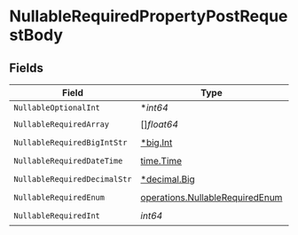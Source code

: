 # NullableRequiredPropertyPostRequestBody


## Fields

| Field                                                                                     | Type                                                                                      | Required                                                                                  | Description                                                                               | Example                                                                                   |
| ----------------------------------------------------------------------------------------- | ----------------------------------------------------------------------------------------- | ----------------------------------------------------------------------------------------- | ----------------------------------------------------------------------------------------- | ----------------------------------------------------------------------------------------- |
| `NullableOptionalInt`                                                                     | **int64*                                                                                  | :heavy_minus_sign:                                                                        | N/A                                                                                       | 0                                                                                         |
| `NullableRequiredArray`                                                                   | []*float64*                                                                               | :heavy_check_mark:                                                                        | N/A                                                                                       | <nil>                                                                                     |
| `NullableRequiredBigIntStr`                                                               | [*big.Int](https://pkg.go.dev/math/big#Int)                                               | :heavy_check_mark:                                                                        | N/A                                                                                       | 9223372036854775807                                                                       |
| `NullableRequiredDateTime`                                                                | [time.Time](https://pkg.go.dev/time#Time)                                                 | :heavy_check_mark:                                                                        | N/A                                                                                       | 2024-03-02T01:02:03.000001Z                                                               |
| `NullableRequiredDecimalStr`                                                              | [*decimal.Big](https://pkg.go.dev/github.com/ericlagergren/decimal#Big)                   | :heavy_check_mark:                                                                        | N/A                                                                                       | 3.14159265358979344719667586                                                              |
| `NullableRequiredEnum`                                                                    | [operations.NullableRequiredEnum](../../../pkg/models/operations/nullablerequiredenum.md) | :heavy_check_mark:                                                                        | N/A                                                                                       | second                                                                                    |
| `NullableRequiredInt`                                                                     | *int64*                                                                                   | :heavy_check_mark:                                                                        | N/A                                                                                       | <nil>                                                                                     |